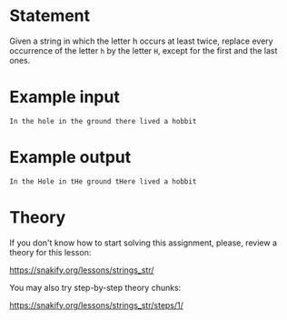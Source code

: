 # Statement

Given a string in which the letter h occurs at least twice, replace every occurrence of the letter `h` by the letter `H`, except for the first and the last ones.

# Example input

```
In the hole in the ground there lived a hobbit
```

# Example output

```
In the Hole in tHe ground tHere lived a hobbit
```

# Theory

If you don't know how to start solving this assignment, please, review a theory for this lesson:

https://snakify.org/lessons/strings_str/   


You may also try step-by-step theory chunks:

https://snakify.org/lessons/strings_str/steps/1/